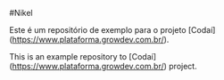 #Nikel

Este é um repositório de exemplo para o projeto [Codaí] (https://www.plataforma.growdev.com.br/).

This is an example repository to [Codaí] (https://www.plataforma.growdev.com.br/) project.
